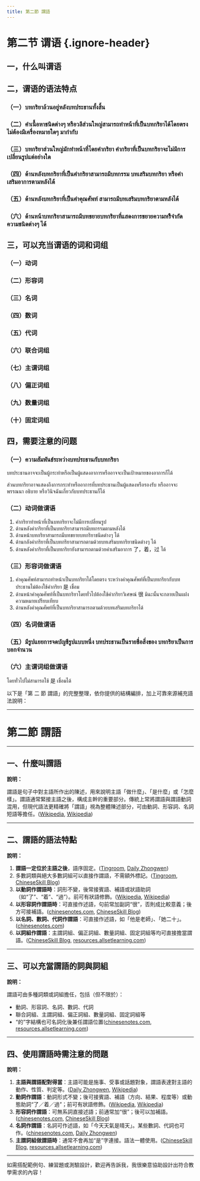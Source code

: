 ```yaml
---
title: 第二節 謂語
---
```


<Collapse>

# 第二节 谓语 {.ignore-header}

## 一，什么叫谓语

## 二，谓语的语法特点

### （一）บทกริยาล้วนอยู่หลังบทประธานทั้งสิ้น

### （二）คำเนื้อหาชนิดต่างๆ หรือวลีส่วนใหญ่สามารถทำหน้าที่เป็นบทกริยาได้โดยตรง ไม่ต้องมีเครื่องหมายใดๆ มากำกับ

### （三）บทกริยาส่วนใหญ่มักทำหน้าที่โดยคำกริยา คำกริยาที่เป็นบทกริยาจะไม่มีการเปลี่ยนรูปแต่อย่างใด

### （四）ด้านหลังบทกริยาที่เป็นคำกริยาสามารถมีบทกรรม บทเสริมบทกริยา หรือคำเสริมอาการตามหลังได้

### （五）ด้านหลังบทกริยาที่เป็นคำคุณศัพท์ สามารถมีบทเสริมบทกริยาตามหลังได้

### （六）ด้านหน้าบทกริยาสามารถมีบทขยายบทกริยาที่แสดงการขยายความหรืิจำกัดความชนิดต่างๆ ได้

## 三，可以充当谓语的词和词组

### （一）动词

### （二）形容词

### （三）名词

### （四）数词

### （五）代词

### （六）联合词组

### （七）主谓词组

### （八）偏正词组

### （九）数量词组

### （十）固定词组

## 四，需要注意的问题

### （一）ความสัมพันธ์ระหว่างบทประธานกับบทกริยา

บทประธานอาจจะเป็นผู้กระทำหรือเป็นผู้แสดงอาการหรืออาจจะเป็นเป้าหมายของอาการก็ได้

ส่วนบทกริยาอาจแสดงถึงการกระทำหรืออาการที่บทประธานเป็นผู้แสดงหรือรองรับ หรืออาจจะพรรณนา อธิบาย หรือวินิจฉันเกี่ยวกับบทประธานก็ได้

### （二）动词做谓语

1. คำกริยาทำหน้าที่เป็นบทกริยาจะไม่มีการเปลี่ยนรูป
2. ด้านหลังคำกริยาที่เป็นบทกริยาสามารถมีบทกรรมตามหลังได้
3. ด้านหน้าบทกริยาสามารถมีบทขยายบทกริยาชนิดต่างๆ ได้
4. ด้านกลังคำกริยาที่เป็นบทกริยาสามารถตามด้วยบทเสริมบทกริยาชนิดต่างๆ ได้
5. ด้านหลังคำกริยาที่เป็นบทกริยายังสามารถตามด้วยคำเสริมอาการ 了，着，过 ได้

### （三）形容词做谓语

1. คำคุณศัพท์สามารถทำหน้าเป็นบทกริยาได้โดยตรง ระหว่างคำคุณศัพท์ที่เป็นบทกริยากับบทประธานไม่ต้องใช้คำกริยา 是 เชื่อม
2. ด้านหน้าคำคุณศัพท์ที่เป็นบทกริยาโดยทั่วไปต้องใช้คำกริยาวิเศษณ์ 很 มิฉะนั้นจะกลายเป็นแฝงความหมายเปรียบเทียบ
3. ด้านหลังคำคุณศัพท์ที่เป็นบทกริยาสามารถตามด้วยบทเสริมบทกริยาได้

### （四）名词做谓语

### （五）มีรูปแยยการจดบัญชีรูปแบบหนึ่ง บทประธานเป็นรายชื่อสิ่งของ บทกริยาเป็นการบอกจำนวน

### （六）主谓词组做谓语

โดยทั่วไปไม่สามารถใช้ 是 เชื่อมได้

</Collapse>

以下是「第 二 節 謂語」的完整整理，依你提供的結構編排，加上可靠來源補充語法說明：

---

# 第二節 謂語

---

## 一、什麼叫謂語

**說明：**

謂語是句子中對主語所作出的陳述，用來說明主語「做什麼」、「是什麼」或「怎麼樣」。謂語通常緊接主語之後，構成主幹的重要部分。傳統上常將謂語與謂語動詞混用，但現代語法更精確將「謂語」視為整體陳述部分，可由動詞、形容詞、名詞短語等擔任。([Wikipedia][1], [Wikipedia][2])

---

## 二、謂語的語法特點

**說明：**

1. **謂語一定位於主語之後**，語序固定。([Tingroom][3], [Daily Zhongwen][4])
2. 多數詞類與絕大多數詞組可以直接作謂語，不需額外標記。([Tingroom][3], [ChineseSkill Blog][5])
3. **以動詞作謂語時**：詞形不變，後常接賓語、補語或狀語助詞（如“了”、“着”、“過”）。前可有狀語修飾。([Wikipedia][6], [Wikipedia][7])
4. **以形容詞作謂語時**：可直接作述語，句前常加副詞“很”，否則成比較意義；後方可接補語。([chinesenotes.com][8], [ChineseSkill Blog][5])
5. **以名詞、數詞、代詞作謂語**：可直接作述語，如「他是老師」、「她二十」。([chinesenotes.com][8])
6. **以詞組作謂語**：主謂詞組、偏正詞組、數量詞組、固定詞組等均可直接擔當謂語。([ChineseSkill Blog][5], [resources.allsetlearning.com][9])

---

## 三、可以充當謂語的詞與詞組

**說明：**

謂語可由多種詞類或詞組擔任，包括（但不限於）：

* 動詞、形容詞、名詞、數詞、代詞
* 聯合詞組、主謂詞組、偏正詞組、數量詞組、固定詞組等
* “的”字結構也可名詞化後兼任謂語位置([chinesenotes.com][8], [resources.allsetlearning.com][9])

---

## 四、使用謂語時需注意的問題

**說明：**

1. **主語與謂語配對得當**：主語可能是施事、受事或話題對象，謂語表達對主語的動作、性質、判定等。([Daily Zhongwen][4], [Wikipedia][1])
2. **動詞作謂語**：動詞形式不變；後可接賓語、補語（方向、結果、程度等）或動態助詞“了／着／過”；前可有狀語修飾。([Wikipedia][6], [Wikipedia][7])
3. **形容詞作謂語**：可無系詞直接述語；前通常加“很”；後可以加補語。([chinesenotes.com][8], [ChineseSkill Blog][5])
4. **名詞作謂語**：名詞可作述語，如「今天天氣是晴天」。某些數詞、代詞也可作。([chinesenotes.com][8], [Daily Zhongwen][4])
5. **主謂詞組做謂語時**：通常不會再加“是”字連接。語法一體使用。([ChineseSkill Blog][5], [resources.allsetlearning.com][9])

---

如需搭配範例句、練習題或測驗設計，歡迎再告訴我，我很樂意協助設計出符合教學需求的內容！

[1]: https://zh.wikipedia.org/wiki/%E8%AC%82%E8%AA%9E?utm_source=chatgpt.com "謂語"
[2]: https://zh.wikipedia.org/zh-hans/%E8%AC%82%E8%AA%9E?utm_source=chatgpt.com "谓语 - 维基百科，自由的百科全书 - zh.wikipedia.org"
[3]: https://tcfl.tingroom.com/basic/grammar/9167.html?utm_source=chatgpt.com "Sentence Structure- the Predicate 句子成分-谓语_Mandarin Grammar 汉语语法_Basic ..."
[4]: https://www.dailyzhongwen.com/2025/06/predicate.html?utm_source=chatgpt.com "每日中文 Daily Zhongwen: 谓语 Predicate"
[5]: https://blog.chineseskill.com/2021/03/09/chinese-sentence-structure/?utm_source=chatgpt.com "Chinese Sentence Structure [Complete Guide 2021]"
[6]: https://zh.wikipedia.org/wiki/%E6%B1%89%E8%AF%AD%E8%AF%8D%E7%B1%BB?utm_source=chatgpt.com "汉语词类"
[7]: https://zh.wikipedia.org/wiki/%E8%B6%8B%E5%90%91%E5%8A%A8%E8%AF%8D?utm_source=chatgpt.com "趋向动词"
[8]: https://chinesenotes.com/grammar_sentence_elements.html?utm_source=chatgpt.com "Chinese Notes"
[9]: https://resources.allsetlearning.com/chinese/grammar/Predicate?utm_source=chatgpt.com "Predicate - Chinese Grammar Wiki"
